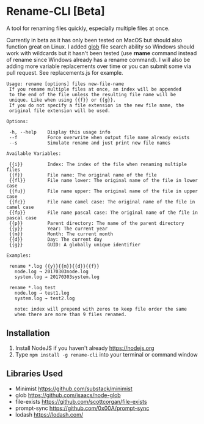 # Rename-CLI [Beta]
A tool for renaming files quickly, especially multiple files at once.

Currently in beta as it has only been tested on MacOS but should also function great on Linux. I added [glob](https://github.com/isaacs/node-glob) file search ability so Windows should work with wildcards but it hasn't been tested (use **rname** command instead of rename since Windows already has a rename command). I will also be adding more variable replacements over time or you can submit some via pull request.  See replacements.js for example.

```
Usage: rename [options] files new-file-name
 If you rename multiple files at once, an index will be appended
 to the end of the file unless the resulting file name will be
 unique. Like when using {{f}} or {{g}}.
 If you do not specify a file extension in the new file name, the
 original file extension will be used.

Options:

 -h, --help    Display this usage info
 --f           Force overwrite when output file name already exists
 --s           Simulate rename and just print new file names

Available Variables:

 {{i}}         Index: The index of the file when renaming multiple files
 {{f}}         File name: The original name of the file
 {{fl}}        File name lower: The original name of the file in lower case
 {{fu}}        File name upper: The original name of the file in upper case
 {{fc}}        File name camel case: The original name of the file in camel case
 {{fp}}        File name pascal case: The original name of the file in pascal case
 {{p}}         Parent directory: The name of the parent directory
 {{y}}         Year: The current year
 {{m}}         Month: The current month
 {{d}}         Day: The current day
 {{g}}         GUID: A globally unique identifier

Examples:

 rename *.log {{y}}{{m}}{{d}}{{f}}
   node.log → 20170303node.log
   system.log → 20170303system.log

 rename *.log test
   node.log → test1.log
   system.log → test2.log

   note: index will prepend with zeros to keep file order the same
   when there are more than 9 files renamed.
```

## Installation
1. Install NodeJS if you haven't already https://nodejs.org
1. Type `npm install -g rename-cli` into your terminal or command window

## Libraries Used
- Minimist https://github.com/substack/minimist
- glob https://github.com/isaacs/node-glob
- file-exists https://github.com/scottcorgan/file-exists
- prompt-sync https://github.com/0x00A/prompt-sync
- lodash https://lodash.com/
